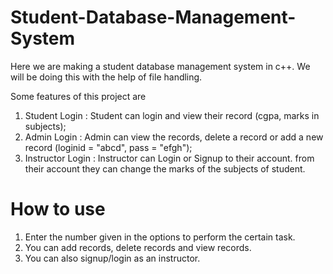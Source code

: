 # Student-Database-Management-System
Here we are making a student database management system in c++. We will be doing this with the help of file handling. 

Some features of this project are
1. Student Login : Student can login and view their record (cgpa, marks in subjects);
2. Admin Login : Admin can view the records, delete a record or add a new record (loginid = "abcd",  pass = "efgh");
3. Instructor Login : Instructor can Login or Signup to their account. from their account they can change the marks of the subjects of student.

# How to use
1. Enter the number given in the options to perform the certain task.
2. You can add records, delete records and view records.
3. You can also signup/login as an instructor.
